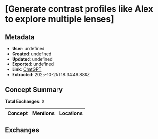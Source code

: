 # \[Generate contrast profiles like Alex to explore multiple lenses\]

## Metadata

- **User**: undefined
- **Created**: undefined
- **Updated**: undefined
- **Exported**: undefined
- **Link**: [ChatGPT](undefined)
- **Extracted**: 2025-10-25T18:34:49.888Z

## Concept Summary

**Total Exchanges**: 0

| Concept | Mentions | Locations |
|---------|----------|----------|

## Exchanges

